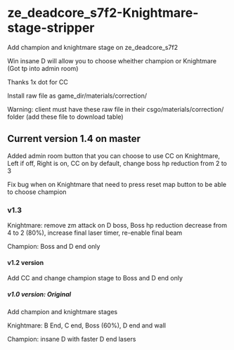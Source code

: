 # ze_deadcore_s7f2-Knightmare-stage-stripper
Add champion and knightmare stage on ze_deadcore_s7f2

Win insane D will allow you to choose wheither champion or Knightmare (Got tp into admin room)

Thanks 1x dot for CC

Install raw file as game_dir/materials/correction/

Warning: client must have these raw file in their csgo/materials/correction/ folder (add these file to download table)

## Current version 1.4 on master
Added admin room button that you can choose to use CC on Knightmare, Left if off, Right is on, CC on by default, change boss hp reduction from 2 to 3

Fix bug when on Knightmare that need to press reset map button to be able to choose champion

### v1.3
Knightmare: remove zm attack on D boss, Boss hp reduction decrease from 4 to 2 (80%), increase final laser timer, re-enable final beam 

Champion: Boss and D end only

#### v1.2 version
Add CC and change champion stage to Boss and D end only

##### v1.0 version: Original
Add champion and knightmare stages

Knightmare: B End, C end, Boss (60%), D end and wall

Champion: insane D with faster D end lasers
